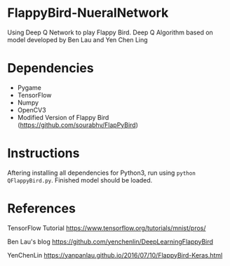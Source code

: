 # FlappyBird-NueralNetwork
Using Deep Q Network to play Flappy Bird. Deep Q Algorithm based on model 
developed by Ben Lau and Yen Chen Ling

# Dependencies
- Pygame
- TensorFlow
- Numpy
- OpenCV3
- Modified Version of Flappy Bird (https://github.com/sourabhv/FlapPyBird)

# Instructions
Aftering installing all dependencies for Python3, run using
`python QFlappyBird.py`. Finished model should be loaded.

# References
TensorFlow Tutorial https://www.tensorflow.org/tutorials/mnist/pros/

Ben Lau's blog https://github.com/yenchenlin/DeepLearningFlappyBird

YenChenLin https://yanpanlau.github.io/2016/07/10/FlappyBird-Keras.html

